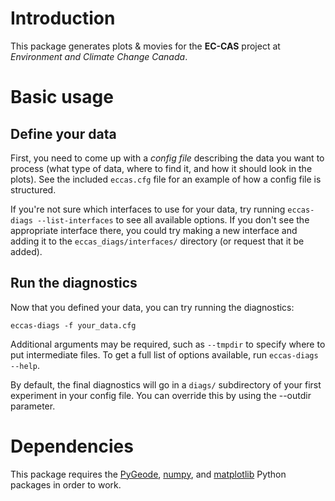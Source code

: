 Introduction
============

This package generates plots & movies for the **EC-CAS** project at *Environment and Climate Change Canada*.


Basic usage
===========


Define your data
----------------

First, you need to come up with a *config file* describing the data you want to process (what type of data, where to find it, and how it should look in the plots).  See the included `eccas.cfg` file for an example of how a config file is structured.

If you're not sure which interfaces to use for your data, try running `eccas-diags --list-interfaces` to see all available options.  If you don't see the appropriate interface there, you could try making a new interface and adding it to the `eccas_diags/interfaces/` directory (or request that it be added).


Run the diagnostics
-------------------

Now that you defined your data, you can try running the diagnostics:

```
eccas-diags -f your_data.cfg
```

Additional arguments may be required, such as `--tmpdir` to specify where to put intermediate files.  To get a full list of options available, run `eccas-diags --help`.

By default, the final diagnostics will go in a `diags/` subdirectory of your first experiment in your config file.  You can override this by using the --outdir parameter.


Dependencies
============


This package requires the [PyGeode](http://pygeode.github.io/), [numpy](http://www.numpy.org/), and [matplotlib](http://matplotlib.org/) Python packages in order to work.



